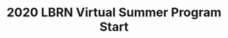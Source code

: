 ---
layout: post
title: 2020 LBRN Virtual Summer Program Start
categories: events
eventDate: June 8, 2020
startTime: 
endTime: 
description: The LBRN Virtual Summer Program will be kicking off at various LBRN partner campuses. 
---